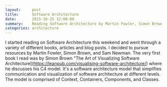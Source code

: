 ```yaml
---
layout:     post
title:      Software Architecture
date:       2015-10-25 12:00:00
summary:    Reading Software Architecture by Martin Fowler, Simon Brown, and Sam Newman
categories: architecture
---
```


I started reading on Software Architecture this weekend and went through a variety of different books, articles and blog posts. I decided to pursue  resources by Martin Fowler, Simon Brown, and Sam Newman. The very first book I read was by Simon Brown "The Art of Visualizing Software Architecture](https://leanpub.com/visualising-software-architecture/) where he discusses his C4 model. It's a software architecture model that simplifies communication and visualization of software architecture at different levels. The model is comprised of Context, Containers, Components, and Classes.
